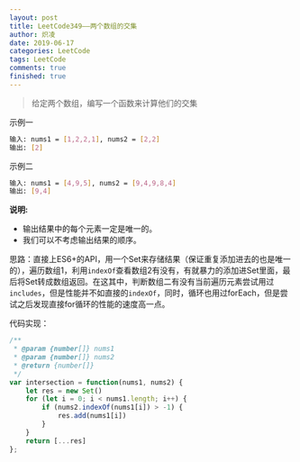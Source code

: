 ```yaml
---
layout: post
title: LeetCode349——两个数组的交集
author: 炽凌
date: 2019-06-17
categories: LeetCode
tags: LeetCode
comments: true
finished: true
---
```

> 给定两个数组，编写一个函数来计算他们的交集

示例一

```sh
输入: nums1 = [1,2,2,1], nums2 = [2,2]
输出: [2]
```

示例二

```sh
输入: nums1 = [4,9,5], nums2 = [9,4,9,8,4]
输出: [9,4]
```

**说明:**

- 输出结果中的每个元素一定是唯一的。
- 我们可以不考虑输出结果的顺序。

思路：直接上ES6+的API，用一个Set来存储结果（保证重复添加进去的也是唯一的），遍历数组1，利用`indexOf`查看数组2有没有，有就暴力的添加进Set里面，最后将Set转成数组返回。在这其中，判断数组二有没有当前遍历元素尝试用过`includes`，但是性能并不如直接的`indexOf`，同时，循环也用过forEach，但是尝试之后发现直接for循环的性能的速度高一点。

代码实现：

```js
/**
 * @param {number[]} nums1
 * @param {number[]} nums2
 * @return {number[]}
 */
var intersection = function(nums1, nums2) {
    let res = new Set()
    for (let i = 0; i < nums1.length; i++) {
        if (nums2.indexOf(nums1[i]) > -1) {
            res.add(nums1[i])
        }
    }
    return [...res]
};
```

